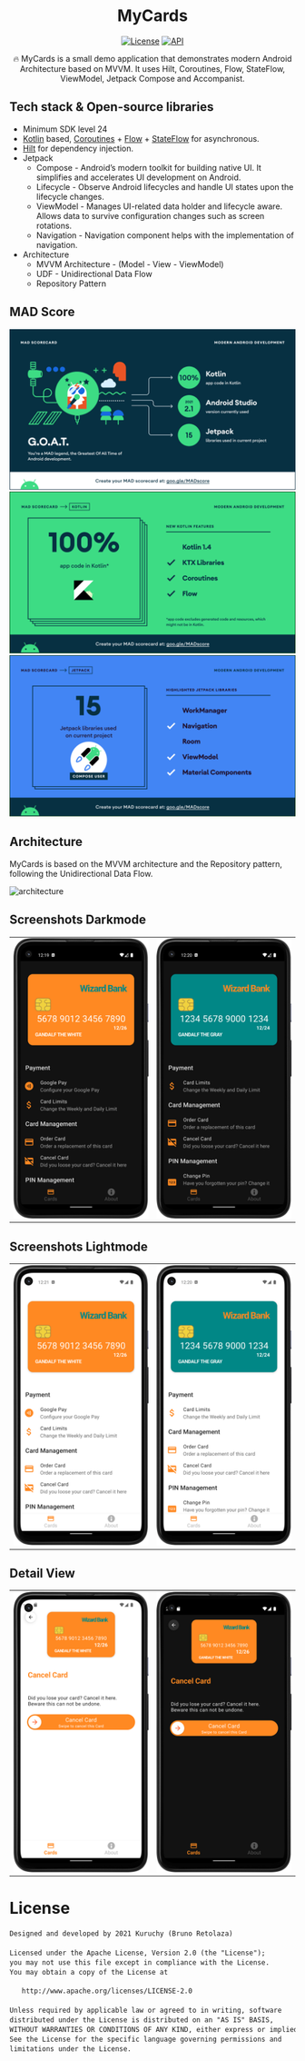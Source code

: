 <h1 align="center">MyCards</h1>

<p align="center">
  <a href="https://opensource.org/licenses/Apache-2.0"><img alt="License" src="https://img.shields.io/badge/License-Apache%202.0-blue.svg"/></a>
  <a href="https://android-arsenal.com/api?level=24"><img alt="API" src="https://img.shields.io/badge/API-24%2B-brightgreen.svg?style=flat"/></a>
</p>

<p align="center">  
🔥 MyCards is a small demo application that demonstrates modern Android Architecture based on MVVM. It uses Hilt, Coroutines, Flow, StateFlow, ViewModel, Jetpack Compose and Accompanist.
</p>

## Tech stack & Open-source libraries
- Minimum SDK level 24
- [Kotlin](https://kotlinlang.org/) based, [Coroutines](https://github.com/Kotlin/kotlinx.coroutines) + [Flow](https://kotlin.github.io/kotlinx.coroutines/kotlinx-coroutines-core/kotlinx.coroutines.flow/) + [StateFlow](https://kotlin.github.io/kotlinx.coroutines/kotlinx-coroutines-core/kotlinx.coroutines.flow/-state-flow/) for asynchronous.
- [Hilt](https://dagger.dev/hilt/) for dependency injection.
- Jetpack
    - Compose - Android’s modern toolkit for building native UI. It simplifies and accelerates UI development on Android.
    - Lifecycle - Observe Android lifecycles and handle UI states upon the lifecycle changes.
    - ViewModel - Manages UI-related data holder and lifecycle aware. Allows data to survive configuration changes such as screen rotations.
    - Navigation - Navigation component helps with the implementation of navigation.
- Architecture
    - MVVM Architecture - (Model - View - ViewModel)
    - UDF - Unidirectional Data Flow
    - Repository Pattern

## MAD Score
![summary](preview/mad/summary.png)
![kotlin](preview/mad/kotlin.png)
![kotlin](preview/mad/jetpack.png)

## Architecture
MyCards is based on the MVVM architecture and the Repository pattern, following the Unidirectional Data Flow.

![architecture](https://developer.android.com/topic/libraries/architecture/images/mad-arch-ui-udf.png)

## Screenshots Darkmode
<table>
    <tr>
        <td><img src="preview/screenshots/First.png"/></td>
        <td><img src="preview/screenshots/Second.png"/></td>
    </tr>
</table>

## Screenshots Lightmode
<table>
    <tr>
        <td><img src="preview/screenshots/First_w.png"/></td>
        <td><img src="preview/screenshots/Second_w.png"/></td>
    </tr>
</table>

## Detail View
<table>
    <tr>
        <td><img src="preview/screenshots/Detail_w.png"/></td>
        <td><img src="preview/screenshots/Detail.png"/></td>
    </tr>
</table>


# License
```xml
Designed and developed by 2021 Kuruchy (Bruno Retolaza)

Licensed under the Apache License, Version 2.0 (the "License");
you may not use this file except in compliance with the License.
You may obtain a copy of the License at

   http://www.apache.org/licenses/LICENSE-2.0

Unless required by applicable law or agreed to in writing, software
distributed under the License is distributed on an "AS IS" BASIS,
WITHOUT WARRANTIES OR CONDITIONS OF ANY KIND, either express or implied.
See the License for the specific language governing permissions and
limitations under the License.
```